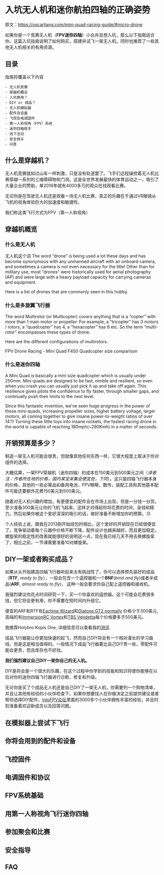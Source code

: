 # 入坑无人机和迷你航拍四轴的正确姿势

原文：https://oscarliang.com/mini-quad-racing-guide/#micro-drone

如果你是一个竞赛无人机（**FPV迷你四轴**）小白并且想入坑，那么以下指南适合你。这篇入坑指南说明了如何购买，搭建并试飞一架无人机。同时也推荐了一些其他无人机相关的有用资源。

## 目录
指南将覆盖以下内容

    - 无人机竞赛
    - 穿越机概览
    - 入坑费用？
    - DIY or 成品？
    - 无人机模拟器
    - 配件及设备
    - 飞控及电调固件
    - 第一人称视角（FPV）系统
    - 迷你四轴练手
    - 线下活动
    - 安全相关
    - 问答

## 什么是穿越机？
无人机竞赛就如过山车一样刺激，只是没有轨道罢了。飞手们远程操控着无人机比赛穿越一系列的三维障碍物和门洞。这是全世界发展最快的体育运动之一，吸引了大量企业的赞助，单2016年就有4000多万的观众在线观看比赛。 

无论你是在驾驶无人机还是观看一场无人机比赛，真正的乐趣在于通过VR眼镜从飞机的视角体验巨大的加速度和敏捷性。

我们称这类飞行方式为FPV（第一人称视角）

## 穿越机概览
### 什么是无人机
无人机这个词
The word “drone” is being used a lot these days and has become synonymous with any unmanned aircraft with an onboard camera, and sometimes a camera is not even necessary for the title! Other than for military use, most “drones” were historically used for aerial photography (AP) and were large with a heavy payload capacity for carrying cameras and equipment.

Here is a list of drones that are commonly seen in this hobby.

### 什么是多旋翼飞行器

The word Multirotor (or Multicopter) covers anything that is a “copter” with more than 1 main motor or propeller. For example, a “tricopter” has 3 motors / rotors, a “quadcopter” has 4, a “hexacopter” has 6 etc. So the term “multi-rotor” encompasses these types of drone.

Here are the  different configurations of multirotors.

FPV Drone Racing - Mini Quad F450 Quadcopter size comparison

### 什么是迷你四轴

A Mini Quad is basically a mini size quadcopter which is usually under 250mm. Mini quads are designed to be fast, nimble and resilient, so even when you crash you can usually just pick it up and take off again. This resilience gives pilots the confidence to fly faster, through smaller gaps, and continually push their limits to the next level.

Since this fantastic invention, we’ve seen huge progress in the power of these mini-quads, increasing propeller sizes, higher battery voltage, larger motors, all coming together to give insane power-to-weight ratios of over 14:1! Turning these little toys into insane rockets, the fastest racing drone in the world is capable of reaching 180mph(~290Kmh) in a matter of seconds.

## 开销预算是多少？
制造一架无人机可能会很贵，但就像其他任何东西一样，它很大程度上取决于你对组件的选择。

大概估算，一架FPV穿越机（迷你四轴）的成本在150美元到500美元之间（*译者注：作者所在地的价格，国内某宝采集会便宜些，下同*）。这只是四轴飞行器本身的价格，其他的一些必需品如备用电池，FPV眼睛，数传，装配工具和其他基本配件可能还要额外花费150美元到500美元。

随着对无人机兴趣的增加，有更便宜的配件会在市场上出现，但是一分钱一分货。至少准备300美元让你的飞机飞起来，这样才对得起你将花费的时间，金钱和精力。然后如果你被这个爱好深深的吸引的话，做好准备不断增加你的预算。:D

个人经验上说，跟我在2013刚开始烧包时相比，这个爱好的开销现在已经很便宜了。竞争驱动着每个元器件价格不断下降，配件设计也越来越好，而且更加稳定。螺旋桨的稳定性的改善就能很好的说明这一点，现在我已经几天不用去换螺旋桨了，相比之前，一节课需要准备10对螺旋桨。

## DIY一架或者购买成品？
如果从头开始建造四轴飞行器听起来太有挑战性了，你可以选择预先装好的成品（**RTF**, *ready to fly*），一般会包含一个遥控器和一个**BNF**(*bind and fly*)或者半成品(**ARF**, *almost ready to fly*)， 这种一般会要求你自己配上遥控器和接收机。

我强烈建议你花点时间研究一下，买一个你喜欢的遥控器。这个可能会花费很多钱，但它将会更有用，你不需要在短时间内升级它。

便宜的ARF和RTF有[Eachine Wizard](!http://bit.ly/2wFYxUn)和[Diatone GT2 normally](!https://oscarliang.com/diatone-gt-2017-racing-mini-quad/) 价格少于300美元, 高端的有[ImmersionRC Vortex](!http://amzn.to/2ftdw0l)和[TBS Vendetta](!http://intofpv.com/t-tbs-vendetta-with-crossfire)每个价格要多于500美元。

我推荐Holybro Kopis One, 详细信息可以查看我的[测评](!https://oscarliang.com/holybro-kopis-1-racing-drone/).

成品飞行器能让你更加快速的起飞，然而自己DIY将会有一个相对漫长的学习曲线，但是这是相当值得的。一般情况下成品飞行器要比自己DIY贵一些，零配件可能会更贵，而且库存也不好找。

**我们强烈建议自己DIY一架你自己的无人机。**

DIY是将会是一个很大的乐趣，在这个过程中你学到的技能和知识将使你能够在以后对你的迷你四轴飞行器进行诊断、修复和升级。

无论你是买了个成品无人机还是自己DIY了一架无人机，你需要列一个购物清单，并且让其他有经验的小伙伴检查下。如果你想要找人在你做决定之前提供建议或者帮你选择DIY配件，[IntoFPV论坛](!http://intofpv.com/)里面的3000多个小伙伴拥有丰富的经验，并且时刻准备着欢迎新成员以及回答问题。

## 在模拟器上尝试下飞行

## 你将会用到的配件和设备

## 飞控固件

## 电调固件和协议

## FPV系统基础

## 用第一人称视角飞行迷你四轴

## 参加聚会和比赛

## 安全指导

## FAQ